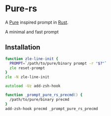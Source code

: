 # Pure-rs

A [Pure](https://github.com/sindresorhus/pure) inspired prompt in [Rust](https://www.rust-lang.org/).


A minimal and fast prompt

## Installation

```zsh
function zle-line-init {
  PROMPT=`/path/to/pure/binary prompt -r "$?"`
  zle reset-prompt
}
zle -N zle-line-init

autoload -Uz add-zsh-hook

function _prompt_pure_rs_precmd() {
  /path/to/pure/binary precmd
}
add-zsh-hook precmd _prompt_pure_rs_precmd
```
